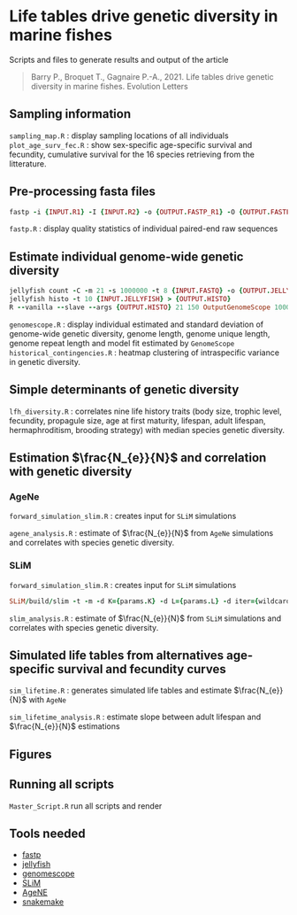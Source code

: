 # Life tables drive genetic diversity in marine fishes

Scripts and files to generate results and output of the article 

> Barry P., Broquet T., Gagnaire P.-A., 2021. Life tables drive genetic diversity in marine fishes. Evolution Letters

## Sampling information

`sampling_map.R` : display sampling locations of all individuals
`plot_age_surv_fec.R` : show  sex-specific age-specific survival and fecundity, cumulative survival for the 16 species retrieving from the litterature.

## Pre-processing fasta files

```ruby
fastp -i {INPUT.R1} -I {INPUT.R2} -o {OUTPUT.FASTP_R1} -O {OUTPUT.FASTP_R2} --trim_poly_g --correction --low_complexity_filter --html {OUTPUT.REPORT_HTML} --json {OUTPUT.REPORTJSON} --report_title {SAMPLE} --thread 8 --dont_overwrite
```

`fastp.R` : display quality statistics of individual paired-end raw sequences

## Estimate individual genome-wide genetic diversity

```ruby
jellyfish count -C -m 21 -s 1000000 -t 8 {INPUT.FASTQ} -o {OUTPUT.JELLYFISH}
jellyfish histo -t 10 {INPUT.JELLYFISH} > {OUTPUT.HISTO}
R --vanilla --slave --args {OUTPUT.HISTO} 21 150 OutputGenomeScope 1000000 Summary {SAMPLE} < ~/GenomeScope/genomescope_cluster.R
```

`genomescope.R` : display individual estimated and standard deviation of genome-wide genetic diversity, genome length, genome unique length, genome repeat length and model fit estimated by `GenomeScope`
`historical_contingencies.R` : heatmap clustering of intraspecific variance in genetic diversity.

## Simple determinants of genetic diversity

`lfh_diversity.R` : correlates nine life history traits (body size, trophic level, fecundity, propagule size, age at first maturity, lifespan, adult lifespan, hermaphroditism, brooding strategy) with median species genetic diversity.

## Estimation $\frac{N_{e}}{N}$ and correlation with genetic diversity 

### AgeNe

`forward_simulation_slim.R` : creates input for `SLiM` simulations

`agene_analysis.R` : estimate of $\frac{N_{e}}{N}$ from `AgeNe` simulations and correlates with species genetic diversity.

### SLiM

`forward_simulation_slim.R` : creates input for `SLiM` simulations

```ruby
SLiM/build/slim -t -m -d K={params.K} -d L={params.L} -d iter={wildcards.itera} -d mu={params.mu} -d rec={params.rec} -d register_each={params.register_each} {input.input}
```

`slim_analysis.R` : estimate of $\frac{N_{e}}{N}$ from `SLiM` simulations and correlates with species genetic diversity.

## Simulated life tables from alternatives age-specific survival and fecundity curves

`sim_lifetime.R` : generates simulated life tables and estimate $\frac{N_{e}}{N}$ with `AgeNe`

`sim_lifetime_analysis.R` : estimate slope between adult lifespan and $\frac{N_{e}}{N}$ estimations

## Figures



## Running all scripts

`Master_Script.R` run all scripts and render 

## Tools needed

* [fastp](https://github.com/OpenGene/fastp)
* [jellyfish](https://github.com/gmarcais/Jellyfish)
* [genomescope](https://github.com/schatzlab/genomescope)
* [SLiM](https://messerlab.org/slim/)
* [AgeNE](https://esajournals.onlinelibrary.wiley.com/doi/10.1890/10-1796.1)
* [snakemake](https://github.com/snakemake/snakemake)